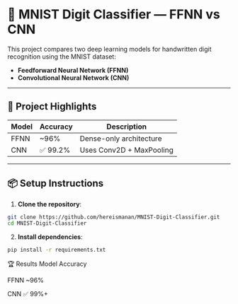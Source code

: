 # 🧠 MNIST Digit Classifier — FFNN vs CNN

This project compares two deep learning models for handwritten digit recognition using the MNIST dataset:
- **Feedforward Neural Network (FFNN)**
- **Convolutional Neural Network (CNN)**

---

## 🚀 Project Highlights

| Model | Accuracy | Description |
|-------|----------|-------------|
| FFNN  | ~96%   | Dense-only architecture |
| CNN   | ✅ 99.2% | Uses Conv2D + MaxPooling |


---

## 📦 Setup Instructions

1. **Clone the repository**:
```bash
git clone https://github.com/hereismanan/MNIST-Digit-Classifier.git
cd MNIST-Digit-Classifier
```
2. **Install dependencies**:

```bash
pip install -r requirements.txt
```

🏆 Results
Model	Accuracy  

FFNN	~96%

CNN	✅ 99%+
